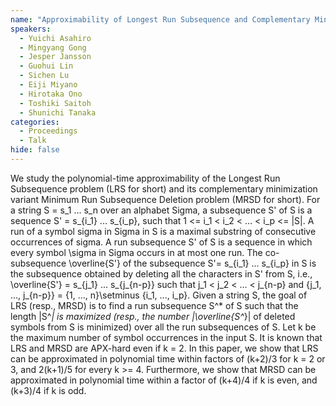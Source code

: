 ```yaml
---
name: "Approximability of Longest Run Subsequence and Complementary Minimization Problems"
speakers:
  - Yuichi Asahiro
  - Mingyang Gong
  - Jesper Jansson
  - Guohui Lin
  - Sichen Lu
  - Eiji Miyano
  - Hirotaka Ono
  - Toshiki Saitoh
  - Shunichi Tanaka
categories:
  - Proceedings
  - Talk
hide: false
---
```


We study the polynomial-time approximability of the Longest
Run
Subsequence problem (LRS for short) and its complementary
minimization
variant Minimum Run Subsequence Deletion problem (MRSD for
short).
For a string S = s_1 ... s_n over an alphabet Sigma, a
subsequence S'
of S is a sequence S' = s_{i_1} ... s_{i_p}, such that 1 <=
i_1 < i_2
< ... < i_p <= |S|. A run of a symbol sigma in Sigma in S
is a maximal
substring of consecutive occurrences of sigma. A run
subsequence S' of
S is a sequence in which every symbol \sigma in Sigma
occurs in at
most one run.  The co-subsequence \overline{S'} of the
subsequence S'=
s_{i_1} ... s_{i_p} in S is the subsequence obtained by
deleting all
the characters in S' from S, i.e., \overline{S'} = s_{j_1}
...
s_{j_{n-p}} such that j_1 < j_2 < ... < j_{n-p} and {j_1,
...,
j_{n-p}} = {1, ..., n}\setminus {i_1, ..., i_p}.  Given a
string S,
the goal of LRS (resp., MRSD) is to find a run subsequence
S^* of S
such that the length |S^*| is maximized (resp., the number
|\overline{S^*}| of deleted symbols from S is minimized)
over all the
run subsequences of S.  Let k be the maximum number of
symbol
occurrences in the input S. It is known that LRS and MRSD
are APX-hard
even if k = 2.  In this paper, we show that LRS can be
approximated in
polynomial time within factors of (k+2)/3 for k = 2 or 3,
and 2(k+1)/5
for every k >= 4. Furthermore, we show that MRSD can be
approximated
in polynomial time within a factor of (k+4)/4 if k is even,
and
(k+3)/4 if k is odd.